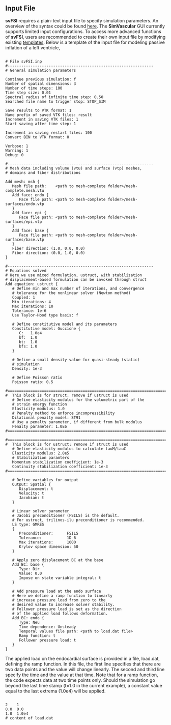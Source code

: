 ## Input File ##

**svFSI** requires a plain-text input file to specify simulation parameters. An overview of the syntax could be found <a href=https://sites.google.com/site/memt63/tools/MUPFES/mupfes-scripting>here</a>. The **SimVascular** GUI currently supports limited input configurations. To access more advanced functions of **svFSI**, users are recommended to create their own input file by modifying existing <a href="https://github.com/SimVascular/svFSI-Tests">templates</a>. Below is a template of the input file for modeling passive inflation of a left ventricle,

<pre class="highlight plaintext"><code>
# File svFSI.inp
#----------------------------------------------------------------
# General simulation parameters

Continue previous simulation: f
Number of spatial dimensions: 3
Number of time steps: 100
Time step size: 0.01
Spectral radius of infinite time step: 0.50
Searched file name to trigger stop: STOP_SIM

Save results to VTK format: 1
Name prefix of saved VTK files: result
Increment in saving VTK files: 1
Start saving after time step: 1

Increment in saving restart files: 100
Convert BIN to VTK format: 0

Verbose: 1
Warning: 1
Debug: 0

#----------------------------------------------------------------
# Mesh data including volume (vtu) and surface (vtp) meshes,
# domains and fiber distributions

Add mesh: msh {
   Mesh file path:    &ltpath to mesh-complete folder&gt/mesh-complete.mesh.vtu
   Add face: endo {
      Face file path: &ltpath to mesh-complete folder&gt/mesh-surfaces/endo.vtp
   }
   Add face: epi {
      Face file path: &ltpath to mesh-complete folder&gt/mesh-surfaces/epi.vtp
   }
   Add face: base {
      Face file path: &ltpath to mesh-complete folder&gt/mesh-surfaces/base.vtp
   }
   Fiber direction: (1.0, 0.0, 0.0)
   Fiber direction: (0.0, 1.0, 0.0)
}

#----------------------------------------------------------------
# Equations solved
# Here we use mixed formulation, ustruct, with stabilization
# displacement-based formulation can be invoked through struct
Add equation: ustruct {
   # Define min and max number of iterations, and convergence
   # tolerance for the nonlinear solver (Newton method)
   Coupled: 1
   Min iterations: 4
   Max iterations: 10
   Tolerance: 1e-6
   Use Taylor-Hood type basis: f

   # Define constitutive model and its parameters
   Constitutive model: Guccione {
      C:   1.0e4
      bf:  1.0
      bt:  1.0
      bfs: 1.0
   }

   # Define a small density value for quasi-steady (static)
   # simulation
   Density: 1e-3

   # Define Poisson ratio
   Poisson ratio: 0.5

#==================================================================================
#  This block is for struct; remove if ustruct is used
   # Define elasticity modulus for the volumetric part of the
   # strain energy function
   Elasticity modulus: 1.0
   # Penalty method to enforce incompressibility
   Dilational penalty model: ST91
   # Use a penalty parameter, if different from bulk modulus
   Penalty parameter: 1.0E6
#==================================================================================

#==================================================================================
#  This block is for ustruct; remove if struct is used
   # Define elasticity modulus to calculate tauM/tauC
   Elasticity modulus: 2.0e5
   # Stabilization paramters
   Momentum stabilization coefficient: 1e-3
   Continuity stabilization coefficient: 1e-3
#==================================================================================

   # Define variables for output
   Output: Spatial {
      Displacement: t
      Velocity: t
      Jacobian: t
   }

   # Linear solver parameter
   # Jacobi preconditioner (FSILS) is the default.
   # For ustruct, trilinos-ilu preconditioner is recommended.
   LS type: GMRES
   {
      Preconditioner:      FSILS
      Tolerance:           1D-6
      Max iterations:      1000
      Krylov space dimension: 50
   }

   # Apply zero displacement BC at the base
   Add BC: base {
      Type: Dir
      Value: 0.0
      Impose on state variable integral: t
   }

   # Add pressure load at the endo surface
   # Here we define a ramp function to linearly
   # increase pressure load from zero to the
   # desired value to increase solver stability.
   # Follower pressure load is set as the direction
   # of the applied load follows deformation.
   Add BC: endo {
      Type: Neu
      Time dependence: Unsteady
      Temporal values file path: &ltpath to load.dat file&gt
      Ramp function: t
      Follower pressure load: t
   }
}
</code></pre>

The applied load on the endocardial surface is provided in a file, load.dat, defining the ramp function. In this file, the first line specifies that there are two data points and the value will change linearly. The second and third line specify the time and the value at that time. Note that for a ramp function, the code expects data at two time points only. Should the simulation go beyond the last time stamp (t=1.0 in the current example), a constant value equal to the last extrema (1.0e4) will be applied.

<pre class="highlight plaintext"><code>
2    1
0.0  0.0
1.0  1.0e4
# content of load.dat
</code></pre>

